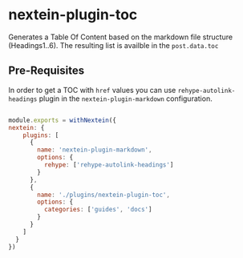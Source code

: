 # nextein-plugin-toc

Generates a Table Of Content based on the markdown file structure (Headings1..6). The resulting list is availble in the `post.data.toc`




## Pre-Requisites

In order to get a TOC with `href` values you can use `rehype-autolink-headings` plugin in the `nextein-plugin-markdown` configuration.

```js

module.exports = withNextein({
nextein: {
    plugins: [
      {
        name: 'nextein-plugin-markdown', 
        options: {
          rehype: ['rehype-autolink-headings']
        }
      },
      {
        name: './plugins/nextein-plugin-toc',
        options: {
          categories: ['guides', 'docs']
        }
      }
    ]
  }  
})

```
